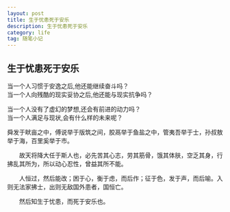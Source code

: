 ```yaml
---
layout: post
title: 生于忧患死于安乐
description: 生于忧患死于安乐
category: life
tag: 随笔小记
---
```

## 生于忧患死于安乐  
当一个人习惯于安逸之后,他还能继续奋斗吗？  
当一个人向残酷的现实妥协之后,他还能与现实抗争吗？  

当一个人没有了虚幻的梦想,还会有前进的动力吗？  
当一个人满足与现状,会有什么样的未来呢？

舜发于畎亩之中，傅说举于版筑之间，胶鬲举于鱼盐之中，管夷吾举于士，孙叔敖举于海，百里奚举于市。  


　　故天将降大任于斯人也，必先苦其心志，劳其筋骨，饿其体肤，空乏其身，行拂乱其所为，所以动心忍性，曾益其所不能。  

　　人恒过，然后能改；困于心，衡于虑，而后作；征于色，发于声，而后喻。入则无法家拂士，出则无敌国外患者，国恒亡。  


　　然后知生于忧患，而死于安乐也。  




